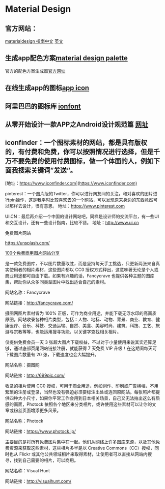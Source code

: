 # Material Design

## 官方网站： 

[materialdesign 指南中文](https://www.mdui.org/design/) [英文](https://material.io/)

## 生成app配色方案[material design palette](https://www.materialpalette.com/)

官方的配色方案生成器[官方网址](https://material.io/resources/color/#!/?view.left=0&view.right=0)
## 在线生成app的图标[app icon](https://romannurik.github.io/AndroidAssetStudio/icons-launcher.html)

## 阿里巴巴的图标库 [ionfont](https://www.iconfont.cn/home/index?spm=a313x.7781069.1998910419.2)

## 从零开始设计一款APP之Android设计规范篇 [网址](https://www.uisdc.com/android-design-guideline-in-app)


## iconfinder：一个图标素材的网站，都是具有版权的，有付费和免费，你可以按照情况进行选择，但是千万不要免费的使用付费图标，做一个体面的人，例如下面我搜索关键词”发送“。
[地址：https://www.iconfinder.com](https://www.iconfinder.com)

 pinterest：一个图片版的Twitter，你可以进行网友间的关注，和对喜欢的图片进行pin操作，这是我平时比较喜欢去的一个网站，可以发现原来身边的东西竟然可以那样去设计，很有意思。
地址：https://www.pinterest.com

UI.CN：最后再介绍一个中国的设计网站吧，同样是设计师的交流平台，有一些UI和交互设计，还有一些设计指南，比较不错。
地址：http://www.ui.cn

免费图片网站

https://unsplash.com/

[100个免费商用图片网站分享](https://www.sohu.com/a/239357937_714589)

是一款免费图库，不以图片数量取胜，而是坚持每天手工挑选，只更新两张来自真实使用者的相片素材，这些图片都以 CC0 授权方式释出，这意味著无论是个人或商业用途都可自由下载。如果有兴趣的话，Fancycrave 也提供各种主题的图库集，帮助你从众多同类型图片中找出适合自己的素材。

网站名称：Fancycrave

网站链接：http://fancycrave.com/


摄图网图片素材皆为 100% 正版，可作为商业用途，并能下载无浮水印的高画质原图。网站收录各种相片类型，包括：人物、地标、动物、背景、商业、教育、健康医疗、音乐、科技、交通运输、自然、美食、美容时尚、建筑、科技、工艺、旅游与宗教等等，也能运用搜寻功能，以关键字查找相关相片。

仅提供免费会员一天 3 张超大图片下载权益，不过对于小量使用来说其实还算足够，通过底部页尾网站链接注册，就能获得 7 天免费 VIP 升级！在这期间每天可下载图片数量有 20 张，下载速度也会大幅提升。

网站名称：摄图网

网站链接：http://699pic.com/

收录的相片使用 CC0 授权，可用于商业用途，例如创作、印刷或广告横幅，不用繁琐的注册或登录，当然也没有强迫必须要标注出处或连回原网站。每张照片都提供四种大小尺寸，如果你平常工作会用到日本相关场景，自己又无法拍出这么有质感的画面，Photock 依照各个地区来分类相片，或许使用这些素材可以让你的文章或粉丝页面增添更多风采。

网站名称：Photock

网站链接：https://www.photock.jp/

主要目的是将所有免费图片集中在一起。他们从网络上许多图库来源，以及其他免费资源来获取这些素材，这些相片多半是以 Creative Commons（CC）授权，同时也从 Flickr 或其他公共领域相片来取得素材，让使用者可以直接从网站内搜寻，找到自己需要的相片，可以商用。

网站名称：Visual Hunt

网站链接：http://visualhunt.com/